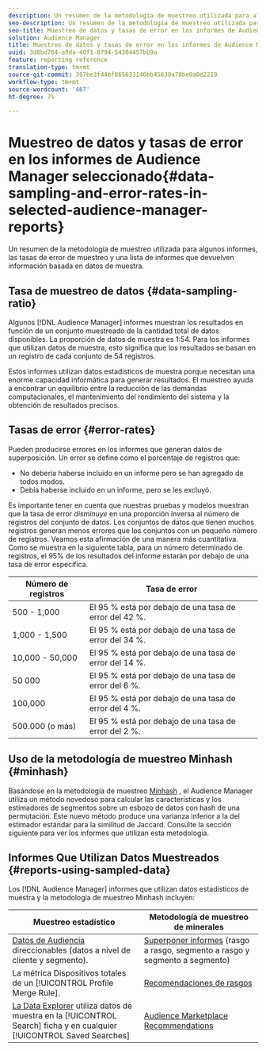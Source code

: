 ```yaml
---
description: Un resumen de la metodología de muestreo utilizada para algunos informes, las tasas de error de muestreo y una lista de informes que devuelven información basada en datos de muestra.
seo-description: Un resumen de la metodología de muestreo utilizada para algunos informes, las tasas de error de muestreo y una lista de informes que devuelven información basada en datos de muestra.
seo-title: Muestreo de datos y tasas de error en los informes de Audience Manager seleccionado
solution: Audience Manager
title: Muestreo de datos y tasas de error en los informes de Audience Manager seleccionado
uuid: 3d8bd764-a9da-40f1-8794-54304457bb9a
feature: reporting reference
translation-type: tm+mt
source-git-commit: 397be3f44bf865633140bb45630a78be0a0d2219
workflow-type: tm+mt
source-wordcount: '467'
ht-degree: 7%

---
```



# Muestreo de datos y tasas de error en los informes de Audience Manager seleccionado{#data-sampling-and-error-rates-in-selected-audience-manager-reports}

Un resumen de la metodología de muestreo utilizada para algunos informes, las tasas de error de muestreo y una lista de informes que devuelven información basada en datos de muestra.

## Tasa de muestreo de datos {#data-sampling-ratio}

Algunos [!DNL Audience Manager] informes muestran los resultados en función de un conjunto muestreado de la cantidad total de datos disponibles. La proporción de datos de muestra es 1:54. Para los informes que utilizan datos de muestra, esto significa que los resultados se basan en un registro de cada conjunto de 54 registros.

Estos informes utilizan datos estadísticos de muestra porque necesitan una enorme capacidad informática para generar resultados. El muestreo ayuda a encontrar un equilibrio entre la reducción de las demandas computacionales, el mantenimiento del rendimiento del sistema y la obtención de resultados precisos.

<!--

## Minimum Requirements {#minimum-requirements}

>[!NOTE]
>
>The minimum requirements listed below apply to Overlap reports only.

Overlap reports ([trait-to-trait](/help/using/reporting/dynamic-reports/trait-trait-overlap-report.md), [segment-to-trait](/help/using/reporting/dynamic-reports/segment-trait-overlap-report.md), and [segment-to-segment](/help/using/reporting/dynamic-reports/segment-segment-overlap-report.md)) exclude traits and segments when they do not meet the minimum unique visitor requirements. These minimum requirements are as follows:

* Traits: 28,000 [unique trait realizations](/help/using/features/traits/trait-and-segment-qualification-reference).
* Segments: 70,000 real-time users over a 14-day period.

-->

## Tasas de error {#error-rates}

Pueden producirse errores en los informes que generan datos de superposición. Un error se define como el porcentaje de registros que:

* No debería haberse incluido en un informe pero se han agregado de todos modos.
* Debía haberse incluido en un informe, pero se les excluyó.

Es importante tener en cuenta que nuestras pruebas y modelos muestran que la tasa de error *disminuye* en una proporción inversa al número de registros del conjunto de datos. Los conjuntos de datos que tienen muchos registros generan menos errores que los conjuntos con un pequeño número de registros. Veamos esta afirmación de una manera más cuantitativa. Como se muestra en la siguiente tabla, para un número determinado de registros, el 95% de los resultados del informe estarán por debajo de una tasa de error específica.

| Número de registros | Tasa de error |
|--- |--- |
| 500 - 1,000 | El 95 % está por debajo de una tasa de error del 42 %. |
| 1,000 - 1,500 | El 95 % está por debajo de una tasa de error del 34 %. |
| 10,000 - 50,000 | El 95 % está por debajo de una tasa de error del 14 %. |
| 50 000 | El 95 % está por debajo de una tasa de error del 6 %. |
| 100,000 | El 95 % está por debajo de una tasa de error del 4 %. |
| 500.000 (o más) | El 95 % está por debajo de una tasa de error del 2 %. |

## Uso de la metodología de muestreo Minhash {#minhash}

Basándose en la metodología de muestreo [Minhash](https://en.wikipedia.org/wiki/MinHash) , el Audience Manager utiliza un método novedoso para calcular las características y los estimadores de segmentos sobre un esbozo de datos con hash de una permutación. Este nuevo método produce una varianza inferior a la del estimador estándar para la similitud de Jaccard. Consulte la sección siguiente para ver los informes que utilizan esta metodología.

<!--

Some Audience Manager reports use the minhash sampling methodology to compute trait and segment overlaps and similarity scores. Audience Manager calculates the [!UICONTROL Trait Similarity Score] between two traits by computing the intersection and union in terms of the number of [!UICONTROL Unique User IDs] (UUIDs) and then divides the two. For two traits A and B, the calculation looks like this:

![jaccard-similarity](/help/using/features/segments/assets/jaccard_similarity.png)

-->

## Informes Que Utilizan Datos Muestreados {#reports-using-sampled-data}

Los [!DNL Audience Manager] informes que utilizan datos estadísticos de muestra y la metodología de muestreo Minhash incluyen:

<!--

* [Overlap reports](../reporting/dynamic-reports/dynamic-reports.md#interactive-and-overlap-reports) (trait-to-trait, segment-to-trait, and segment-to-segment).
* [Addressable Audience](../features/addressable-audiences.md) data (customer- and segment-level data). 
* The [Total Devices](../features/profile-merge-rules/profile-link-metrics.md#merge-rule-metrics) metric for a [!UICONTROL Profile Merge Rule].
* [Data Explorer](../features/data-explorer/data-explorer-signals-search/data-explorer-search-pairs.md) uses sampled data in the [!UICONTROL Search] tab and any [!UICONTROL Saved Searches].

Reports that use Minhash sampling methodology:

-->

| Muestreo estadístico | Metodología de muestreo de minerales |
|--- |--- |
| [Datos de Audiencia](../features/addressable-audiences.md) direccionables (datos a nivel de cliente y segmento). | [Superponer informes](../reporting/dynamic-reports/dynamic-reports.md#interactive-and-overlap-reports) (rasgo a rasgo, segmento a rasgo y segmento a segmento) |
| La métrica Dispositivos [](../features/profile-merge-rules/profile-link-metrics.md#merge-rule-metrics) totales de un [!UICONTROL Profile Merge Rule]. | [Recomendaciones de rasgos](/help/using/features/segments/trait-recommendations.md) |
| [La Data Explorer](../features/data-explorer/data-explorer-signals-search/data-explorer-search-pairs.md) utiliza datos de muestra en la [!UICONTROL Search] ficha y en cualquier [!UICONTROL Saved Searches] | [Audience Marketplace Recommendations](/help/using/features/audience-marketplace/marketplace-data-buyers/marketplace-data-buyers.md#finding-similar-traits) |
